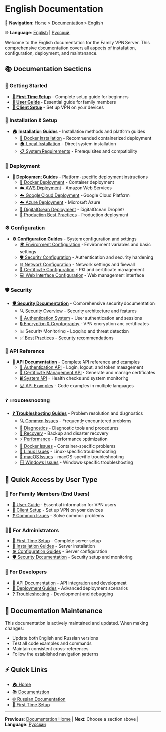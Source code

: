 # English Documentation

📍 **Navigation**: [Home](../../README.md) > [Documentation](../README.md) > English

🌐 **Language**: [English](README.md) | [Русский](../ru/README.md)

Welcome to the English documentation for the Family VPN Server. This comprehensive documentation covers all aspects of installation, configuration, deployment, and maintenance.

## 📚 Documentation Sections

### 🚀 Getting Started
- **[📖 First Time Setup](../../FIRST_TIME.md)** - Complete setup guide for beginners
- **[👤 User Guide](installation/user-guide.md)** - Essential guide for family members
- **[📱 Client Setup](installation/client-setup.md)** - Set up VPN on your devices

### 🔧 Installation & Setup
- **[🏠 Installation Guides](installation/README.md)** - Installation methods and platform guides
  - [🐳 Docker Installation](installation/docker.md) - Recommended containerized deployment
  - [🏠 Local Installation](installation/local.md) - Direct system installation
  - [📋 System Requirements](installation/requirements.md) - Prerequisites and compatibility

### 🚀 Deployment
- **[🚀 Deployment Guides](deployment/README.md)** - Platform-specific deployment instructions
  - [🐳 Docker Deployment](deployment/docker.md) - Container deployment
  - [☁️ AWS Deployment](deployment/aws.md) - Amazon Web Services
  - [☁️ Google Cloud Deployment](deployment/gcp.md) - Google Cloud Platform
  - [☁️ Azure Deployment](deployment/azure.md) - Microsoft Azure
  - [🌊 DigitalOcean Deployment](deployment/digitalocean.md) - DigitalOcean Droplets
  - [🚀 Production Best Practices](deployment/production.md) - Production deployment

### ⚙️ Configuration
- **[⚙️ Configuration Guides](configuration/README.md)** - System configuration and settings
  - [🌍 Environment Configuration](configuration/environment.md) - Environment variables and basic settings
  - [🛡️ Security Configuration](configuration/security.md) - Authentication and security hardening
  - [🌐 Network Configuration](configuration/networking.md) - Network settings and firewall
  - [📜 Certificate Configuration](configuration/certificates.md) - PKI and certificate management
  - [💻 Web Interface Configuration](configuration/web-interface.md) - Web management interface

### 🛡️ Security
- **[🛡️ Security Documentation](security/README.md)** - Comprehensive security documentation
  - [🔍 Security Overview](security/overview.md) - Security architecture and features
  - [🔐 Authentication System](security/authentication.md) - User authentication and sessions
  - [🔒 Encryption & Cryptography](security/encryption.md) - VPN encryption and certificates
  - [📊 Security Monitoring](security/monitoring.md) - Logging and threat detection
  - [✅ Best Practices](security/best-practices.md) - Security recommendations

### 🔌 API Reference
- **[🔌 API Documentation](api/README.md)** - Complete API reference and examples
  - [🔐 Authentication API](api/authentication.md) - Login, logout, and token management
  - [📜 Certificate Management API](api/certificates.md) - Generate and manage certificates
  - [🖥️ System API](api/system.md) - Health checks and system monitoring
  - [💻 API Examples](api/examples.md) - Code examples in multiple languages

### ❓ Troubleshooting
- **[❓ Troubleshooting Guides](troubleshooting/README.md)** - Problem resolution and diagnostics
  - [🔍 Common Issues](troubleshooting/common-issues.md) - Frequently encountered problems
  - [🔧 Diagnostics](troubleshooting/diagnostics.md) - Diagnostic tools and procedures
  - [🔄 Recovery](troubleshooting/recovery.md) - Backup and disaster recovery
  - [⚡ Performance](troubleshooting/performance.md) - Performance optimization
  - [🐳 Docker Issues](troubleshooting/docker.md) - Container-specific problems
  - [🐧 Linux Issues](troubleshooting/linux.md) - Linux-specific troubleshooting
  - [🍎 macOS Issues](troubleshooting/macos.md) - macOS-specific troubleshooting
  - [🪟 Windows Issues](troubleshooting/windows.md) - Windows-specific troubleshooting

## 🎯 Quick Access by User Type

### 👥 For Family Members (End Users)
- [👤 User Guide](installation/user-guide.md) - Essential information for VPN users
- [📱 Client Setup](installation/client-setup.md) - Set up VPN on your devices
- [❓ Common Issues](troubleshooting/common-issues.md) - Solve common problems

### 👨‍💻 For Administrators
- [📖 First Time Setup](../../FIRST_TIME.md) - Complete server setup
- [🔧 Installation Guides](installation/README.md) - Server installation
- [⚙️ Configuration Guides](configuration/README.md) - Server configuration
- [🛡️ Security Documentation](security/README.md) - Security setup and monitoring

### 🔧 For Developers
- [🔌 API Documentation](api/README.md) - API integration and development
- [🚀 Deployment Guides](deployment/README.md) - Advanced deployment scenarios
- [❓ Troubleshooting](troubleshooting/README.md) - Development and debugging

## 🔄 Documentation Maintenance

This documentation is actively maintained and updated. When making changes:
- Update both English and Russian versions
- Test all code examples and commands
- Maintain consistent cross-references
- Follow the established navigation patterns

## ⚡ Quick Links
- [🏠 Home](../../README.md)
- [📚 Documentation](../README.md)
- [🌐 Russian Documentation](../ru/README.md)
- [📖 First Time Setup](../../FIRST_TIME.md)

---
**Previous**: [Documentation Home](../README.md) | **Next**: Choose a section above | **Language**: [Русский](../ru/README.md)